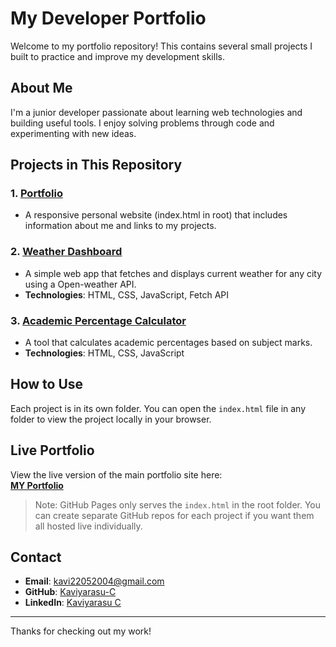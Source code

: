 # My Developer Portfolio

Welcome to my portfolio repository! This contains several small projects I built to practice and improve my development skills.

## About Me

I'm a junior developer passionate about learning web technologies and building useful tools. I enjoy solving problems through code and experimenting with new ideas.

## Projects in This Repository

### 1. [Portfolio](./)
- A responsive personal website (index.html in root) that includes information about me and links to my projects.

### 2. [Weather Dashboard](https://github.com/kavi-22/Weather-Dashboard)
- A simple web app that fetches and displays current weather for any city using a Open-weather API.
- **Technologies**: HTML, CSS, JavaScript, Fetch API

### 3. [Academic Percentage Calculator](https://github.com/kavi-22/Academic-percentage-calculator-)
- A tool that calculates academic percentages based on subject marks.
- **Technologies**: HTML, CSS, JavaScript

## How to Use

Each project is in its own folder. You can open the `index.html` file in any folder to view the project locally in your browser.

## Live Portfolio

View the live version of the main portfolio site here:  
**[MY Portfolio ](https://kavi-22.github.io/Portfolio_website-/)**

> Note: GitHub Pages only serves the `index.html` in the root folder. You can create separate GitHub repos for each project if you want them all hosted live individually.

## Contact

- **Email**: kavi22052004@gmail.com 
- **GitHub**: [Kaviyarasu-C](https://github.com/kavi-22)  
- **LinkedIn**: [Kaviyarasu C](https://www.linkedin.com/in/kaviyarasu-c-bsc/)

---

Thanks for checking out my work!
